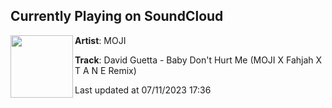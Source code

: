 ## Currently Playing on SoundCloud

[<img align="left" width="100" src="https://i1.sndcdn.com/artworks-652ToPNhFfxhykY7-HGSqZA-t500x500.jpg">](https://soundcloud.com/wearemoji/david-guetta-baby-dont-hurt-me-mojii-x-fahjah-x-t-a-n-e-remix)

**Artist**: MOJI 

**Track**: David Guetta - Baby Don't Hurt Me (MOJI X Fahjah X T A N E Remix)

Last updated at 07/11/2023 17:36
